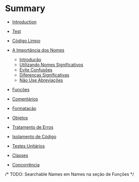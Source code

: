 # Summary

* [Introduction](README.md)
* [Test](content/TEST.md#test)

* [Código Limpo]()
* [A Importância dos Nomes](content/nomes/nomes.md)
    * [Introdução](content/nomes/nomes.md#intro)
    * [Utilizando Nomes Significativos](content/nomes/nomes.md#nomes-sig)
    * [Evite Confusões](content/nomes/nomes.md#confusoes)
    * [Diferenças Significativas](content/nomes/nomes.md#diff)
    * [Não Use Abreviações](content/nomes/nomes.md#abrv) 
* [Funcões]()
* [Comentários]()
* [Formatação]()
* [Objetos]()
* [Tratamento de Erros]()
* [Isolamento de Código]()
* [Testes Unitários]()
* [Classes]()
* [Concorrência]()

/* TODO: Searchable Names em Names na seção de Funções */

